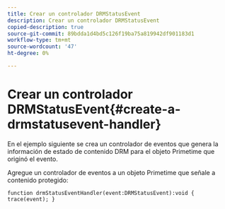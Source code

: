 ```yaml
---
title: Crear un controlador DRMStatusEvent
description: Crear un controlador DRMStatusEvent
copied-description: true
source-git-commit: 89bdda1d4bd5c126f19ba75a819942df901183d1
workflow-type: tm+mt
source-wordcount: '47'
ht-degree: 0%

---
```



# Crear un controlador DRMStatusEvent{#create-a-drmstatusevent-handler}

En el ejemplo siguiente se crea un controlador de eventos que genera la información de estado de contenido DRM para el objeto Primetime que originó el evento.

Agregue un controlador de eventos a un objeto Primetime que señale a contenido protegido:

```
function drmStatusEventHandler(event:DRMStatusEvent):void { trace(event); } 
```

